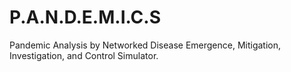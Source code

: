 # P.A.N.D.E.M.I.C.S
Pandemic Analysis by Networked Disease Emergence, Mitigation, Investigation, and Control Simulator.
